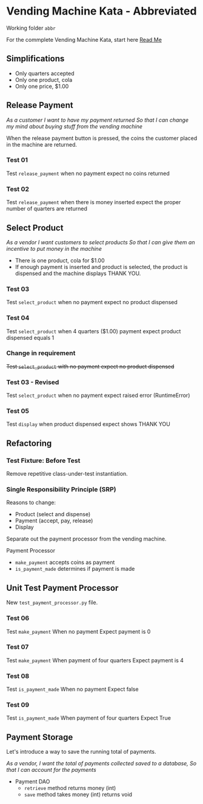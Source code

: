 # Vending Machine Kata - Abbreviated

Working folder `abbr`

For the commplete Vending Machine Kata, start here [Read Me](../README.md)

## Simplifications

- Only quarters accepted
- Only one product, cola
- Only one price, $1.00

## Release Payment

_As a customer_
_I want to have my payment returned_
_So that I can change my mind about buying stuff from the vending machine_

When the release payment button is pressed, the coins the customer placed in the machine are returned.

### Test 01

Test `release_payment`
when no payment
expect no coins returned

### Test 02

Test `release_payment`
when there is money inserted
expect the proper number of quarters are returned

## Select Product

_As a vendor_
_I want customers to select products_
_So that I can give them an incentive to put money in the machine_

- There is one product, cola for $1.00
- If enough payment is inserted and product is selected, the product is dispensed and the machine displays THANK YOU.

### Test 03

Test `select_product`
when no payment
expect no product dispensed

### Test 04

Test `select_product`
when 4 quarters ($1.00) payment
expect product dispensed equals 1

### Change in requirement

~~Test `select_product` with no payment expect no product dispensed~~

### Test 03 - Revised

Test `select_product`
when no payment
expect raised error (RuntimeError)

### Test 05

Test `display`
when product dispensed
expect shows THANK YOU

## Refactoring

### Test Fixture: Before Test

Remove repetitive class-under-test instantiation.

### Single Responsibility Principle (SRP)

Reasons to change:
- Product (select and dispense)
- Payment (accept, pay, release)
- Display

Separate out the payment processor from the vending machine.

Payment Processor
- `make_payment` accepts coins as payment
- `is_payment_made` determines if payment is made

## Unit Test Payment Processor

New `test_payment_processor.py` file.

### Test 06

Test `make_payment`
When no payment
Expect payment is 0

### Test 07

Test `make_payment`
When payment of four quarters
Expect payment is 4

### Test 08

Test `is_payment_made`
When no payment
Expect false

### Test 09

Test `is_payment_made`
When payment of four quarters
Expect True

## Payment Storage

Let's introduce a way to save the running total of payments.

_As a vendor,_
_I want the total of payments collected saved to a database,_
_So that I can account for the payments_

- Payment DAO
  * `retrieve` method returns money (int)
  * `save` method takes money (int) returns void
